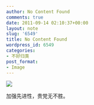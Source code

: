 ```yaml
---
author: No Content Found
comments: true
date: 2011-09-14 02:10:37+00:00
layout: note
slug: '6549'
title: No Content Found
wordpress_id: 6549
categories:
- 不好归类
post_format:
- Image
---
```


![](http://www.baibanbao.net/wp-content/uploads/2011/09/tumblr_lrhq1p7ody1qz6vj8o1_1280.png)

加强先进性，贵党无不胜。
